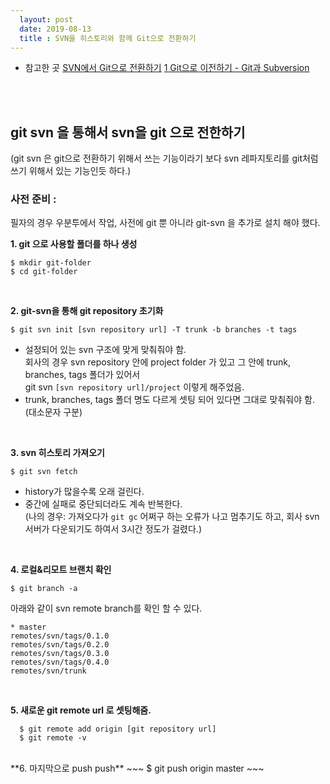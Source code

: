 ```yaml
---
  layout: post
  date: 2019-08-13
  title : SVN을 히스토리와 함께 Git으로 전환하기
---
```


* 참고한 곳 
  [SVN에서 Git으로 전환하기](https://gist.github.com/ikaruce/9c8dc57849e003df6fdc)
  [1 Git으로 이전하기 - Git과 Subversion](https://git-scm.com/book/ko/v1/Git%EC%9C%BC%EB%A1%9C-%EC%9D%B4%EC%A0%84%ED%95%98%EA%B8%B0-Git%EA%B3%BC-Subversion)
  
<br><br>
## git svn 을 통해서 svn을 git 으로 전한하기
  
(git svn 은 git으로 전환하기 위해서 쓰는 기능이라기 보다 svn 레파지토리를 git처럼 쓰기 위해서 있는 기능인듯 하다.)

### 사전 준비 : 
   필자의 경우 우분투에서 작업, 사전에 git 뿐 아니라 git-svn 을 추가로 설치 해야 했다. 


**1. git 으로 사용할 폴더를 하나 생성**  
~~~
$ mkdir git-folder
$ cd git-folder
~~~  
<br>

**2. git-svn을 통해 git repository 초기화**  
~~~
$ git svn init [svn repository url] -T trunk -b branches -t tags
~~~  
  * 설정되어 있는 svn 구조에 맞게 맞춰줘야 함.  
    회사의 경우 svn repository 안에 project folder 가 있고 그 안에 trunk, branches, tags 폴더가 있어서     
    git svn ```[svn repository url]/project``` 이렇게 해주었음.  
  * trunk, branches, tags 폴더 명도 다르게 셋팅 되어 있다면 그대로 맞춰줘야 함. (대소문자 구분)  
<br>
  
**3. svn 히스토리 가져오기**  
~~~
$ git svn fetch
~~~
  * history가 많을수록 오래 걸린다. 
  * 중간에 실패로 중단되더라도 계속 반복한다.  
    (나의 경우: 가져오다가 ```git gc``` 어쩌구 하는 오류가 나고 멈추기도 하고, 회사 svn서버가 다운되기도 하여서 3시간 정도가 걸렸다.)  
<br>

**4. 로컬&리모트 브랜치 확인**  
~~~
$ git branch -a
~~~  
아래와 같이 svn remote branch를 확인 할 수 있다.  
~~~
* master
remotes/svn/tags/0.1.0
remotes/svn/tags/0.2.0
remotes/svn/tags/0.3.0
remotes/svn/tags/0.4.0
remotes/svn/trunk
~~~  
<br>

**5. 새로운 git remote url 로 셋팅해줌.**  
~~~
  $ git remote add origin [git repository url]
  $ git remote -v 
~~~  
<br>
**6. 마지막으로 push push**
  ~~~
    $ git push origin master
  ~~~  
